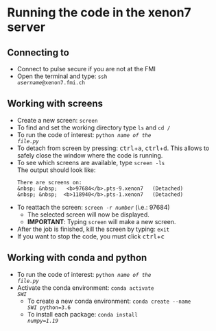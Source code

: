 # Running the code in the xenon7 server
## Connecting to 
- Connect to pulse secure if you are not at the FMI
- Open the terminal and type: <code>ssh <i>username</i>@xenon7.fmi.ch</code>

## Working with screens
- Create a new screen: <code>screen</code>
- To find and set the working directory type <code>ls</code> and <code>cd /</code>
- To run the code of interest: <code>python <i>name of the file.py</i></code>
- To detach from screen by pressing: <kbd>ctrl</kbd>+<kbd>a</kbd>,  <kbd>ctrl</kbd>+<kbd>d</kbd>. This allows to safely close the window where the code is running.
- To see which screens are available, type <code>screen -ls</code> <br>
The output should look like:
  ```
  There are screens on: 
  &nbsp; &nbsp;   <b>97684</b>.pts-9.xenon7   (Detached)
  &nbsp; &nbsp;  <b>118940</b>.pts-1.xenon7   (Detached)
  ```
- To reattach the screen: <code>screen -r <i>number</i></code> (i.e.: 97684)
  - The selected screen will now be displayed. <br>
  - **IMPORTANT**: Typing <code>screen</code> will make a new screen.
- After the job is finished, kill the screen by typing: <code>exit</code>
- If you want to stop the code, you must click <kbd>ctrl</kbd>+<kbd>c</kbd>
  
## Working with conda and python
- To run the code of interest: <code>python <i>name of the file.py</i></code>
- Activate the conda environment: <code>conda activate <i>SWI</i></code>
  - To create a new conda environment: <code>conda create --name <i>SWI</i> python=3.6</code>
  - To install each package: <code>conda install <i>numpy=1.19</i></code>
